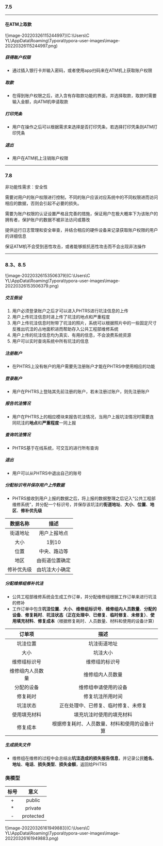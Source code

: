 ### 7.5

------

#### 在ATM上取款

![image-20220326115244997](C:\Users\C YL\AppData\Roaming\Typora\typora-user-images\image-20220326115244997.png)

##### 获得账户权限

- 通过插入银行卡并输入密码，或者使用app扫码来在ATM机上获取账户权限

##### 取款

- 在得到账户权限之后，进入含有存取款功能的界面，并选择取款，取款时需要输入金额，向ATM机申请取款

##### 打印凭条

- 用户在操作之后可以根据需求来选择是否打印凭条，若选择打印凭条则ATM打印凭条

##### 退出

- 用户在ATM机上注销账户权限

------

### 7.8

非功能性需求：安全性

需要对用户的账户权限进行控制，不同的账户应该对应系统中的不同权限进而访问相应的数据，否则会引起不必要的损失。

需要为账户权限的认证设置严格且完善的措施，保证用户在极大概率下为该账户的拥有者，保护账户的数据不被非法访问或篡改

提供运行日志管理和安全审查，并结合相应的硬件设备来记录获取账户权限的用户的详细信息

保证ATM机不会受到恶性攻击，或者能够抵抗恶性攻击而不会出现非法操作

------

### 8.3、8.5

![image-20220326153506379](C:\Users\C YL\AppData\Roaming\Typora\typora-user-images\image-20220326153506379.png)

##### 交互假设

1. 用户必须登录账户之后才可以进入PHTRS进行坑洼信息的上传
2. 用户上传坑洼信息时进上传了坑洼的地点和严重程度
3. 用户上传坑洼信息时附带了坑洼的照片，系统可以根据照片中的一些固定尺寸反推出坑洼的占地面积进而帮助存入公共工程部维修系统
4. 用户上传的坑洼信息均为真实、有用的信息，不会浪费系统资源
5. 用户可以实时查询系统中所有坑洼的信息

##### 注册账户

- 在PHTRS上没有帐户的用户需要先注册账户才能在PHTRS中使用相应的功能

##### 登录账户

- 用户在PHTRS上登陆其先前注册的账户，若未注册过账户，则先注册账户

##### 报告坑洼情况

- 用户在PHTRS上的相应模块来报告坑洼情况，当用户上报坑洼情况时需要连同坑洼的**地点**和**严重程度**一同上报

##### 查询坑洼情况

- PHTRS基于在线系统，可交互的进行所有查询

##### 退出

- 用户可以从PHTRS中退出自己的账号

##### 分配标识号并保存用户上传数据

- PHTRS接收到用户上报的数据之后，将上报的数据整理之后记入“公共工程部维修系统”，并分配一个标识号，并保存该坑洼的**街道地址**、**大小**、**位置**、**地区**、**修补优先级**

|  数据名称  |      描述      |
| :--------: | :------------: |
|  街道地址  |  用户上报地点  |
|    大小    |     1到10      |
|    位置    |  中央、路边等  |
|    地区    | 由街道位置确定 |
| 修补优先级 | 由坑洼大小确定 |

##### 分配维修组修补坑洼

- 公共工程部维修系统会生成工作订单，并分配维修组根据工作订单来进行坑洼的修补
- 工作订单中包含**坑洼位置**、**大小**、**维修组标识号**、**维修组内人员数量**、**分配的设备**、**修复耗时**、**坑洼状态（正在处理中**、**已修复**、**临时修复**、**未修复）**、**使用填充材料**、**修复成本**（根据修复耗时、人员数量、材料和使用的设备计算）

|      订单项      |                     描述                     |
| :--------------: | :------------------------------------------: |
|     坑洼位置     |                 坑洼街道地址                 |
|       大小       |                   坑洼大小                   |
|   维修组标识号   |                维修组的标识号                |
| 维修组内人员数量 |               维修组内人员数量               |
|    分配的设备    |             维修组申请使用的设备             |
|     修复耗时     |               修复坑洼所用时间               |
|     坑洼状态     |     正在处理中、已修复、临时修复、未修复     |
|   使用填充材料   |           填充坑洼时使用的填充材料           |
|     修复成本     | 根据修复耗时、人员数量、材料和使用的设备计算 |

##### 生成损失文件

- 维修组在维修的过程中会总结出**坑洼造成的损失报告信息**，并记录公民**姓名**、**地址**、**电话**、**损失类型**、**损失金额**，返回给PHTRS

### 类模型

| 标号 |   意义    |
| :--: | :-------: |
|  +   |  public   |
|  *   |  private  |
|  -   | protected |

![image-20220326161949883](C:\Users\C YL\AppData\Roaming\Typora\typora-user-images\image-20220326161949883.png)